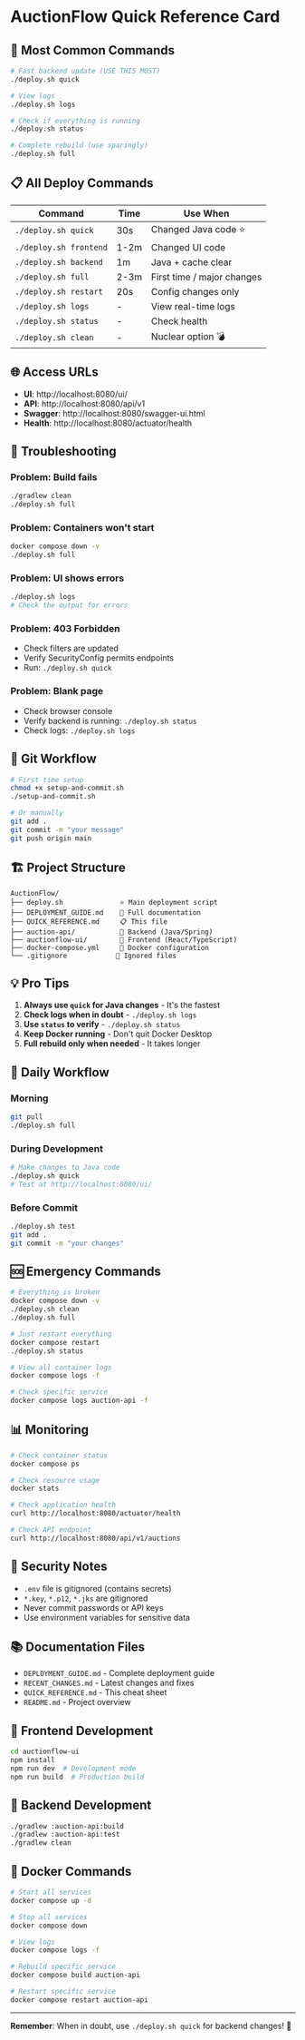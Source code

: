 # AuctionFlow Quick Reference Card

## 🚀 Most Common Commands

```bash
# Fast backend update (USE THIS MOST)
./deploy.sh quick

# View logs
./deploy.sh logs

# Check if everything is running
./deploy.sh status

# Complete rebuild (use sparingly)
./deploy.sh full
```

## 📋 All Deploy Commands

| Command | Time | Use When |
|---------|------|----------|
| `./deploy.sh quick` | 30s | Changed Java code ⭐ |
| `./deploy.sh frontend` | 1-2m | Changed UI code |
| `./deploy.sh backend` | 1m | Java + cache clear |
| `./deploy.sh full` | 2-3m | First time / major changes |
| `./deploy.sh restart` | 20s | Config changes only |
| `./deploy.sh logs` | - | View real-time logs |
| `./deploy.sh status` | - | Check health |
| `./deploy.sh clean` | - | Nuclear option 💣 |

## 🌐 Access URLs

- **UI**: http://localhost:8080/ui/
- **API**: http://localhost:8080/api/v1
- **Swagger**: http://localhost:8080/swagger-ui.html
- **Health**: http://localhost:8080/actuator/health

## 🔧 Troubleshooting

### Problem: Build fails
```bash
./gradlew clean
./deploy.sh full
```

### Problem: Containers won't start
```bash
docker compose down -v
./deploy.sh full
```

### Problem: UI shows errors
```bash
./deploy.sh logs
# Check the output for errors
```

### Problem: 403 Forbidden
- Check filters are updated
- Verify SecurityConfig permits endpoints
- Run: `./deploy.sh quick`

### Problem: Blank page
- Check browser console
- Verify backend is running: `./deploy.sh status`
- Check logs: `./deploy.sh logs`

## 📝 Git Workflow

```bash
# First time setup
chmod +x setup-and-commit.sh
./setup-and-commit.sh

# Or manually
git add .
git commit -m "your message"
git push origin main
```

## 🏗️ Project Structure

```
AuctionFlow/
├── deploy.sh              ⭐ Main deployment script
├── DEPLOYMENT_GUIDE.md    📖 Full documentation
├── QUICK_REFERENCE.md     📋 This file
├── auction-api/           🔧 Backend (Java/Spring)
├── auctionflow-ui/        🎨 Frontend (React/TypeScript)
├── docker-compose.yml     🐳 Docker configuration
└── .gitignore            🚫 Ignored files
```

## 💡 Pro Tips

1. **Always use `quick` for Java changes** - It's the fastest
2. **Check logs when in doubt** - `./deploy.sh logs`
3. **Use `status` to verify** - `./deploy.sh status`
4. **Keep Docker running** - Don't quit Docker Desktop
5. **Full rebuild only when needed** - It takes longer

## 🎯 Daily Workflow

### Morning
```bash
git pull
./deploy.sh full
```

### During Development
```bash
# Make changes to Java code
./deploy.sh quick
# Test at http://localhost:8080/ui/
```

### Before Commit
```bash
./deploy.sh test
git add .
git commit -m "your changes"
```

## 🆘 Emergency Commands

```bash
# Everything is broken
docker compose down -v
./deploy.sh clean
./deploy.sh full

# Just restart everything
docker compose restart
./deploy.sh status

# View all container logs
docker compose logs -f

# Check specific service
docker compose logs auction-api -f
```

## 📊 Monitoring

```bash
# Check container status
docker compose ps

# Check resource usage
docker stats

# Check application health
curl http://localhost:8080/actuator/health

# Check API endpoint
curl http://localhost:8080/api/v1/auctions
```

## 🔐 Security Notes

- `.env` file is gitignored (contains secrets)
- `*.key`, `*.p12`, `*.jks` are gitignored
- Never commit passwords or API keys
- Use environment variables for sensitive data

## 📚 Documentation Files

- `DEPLOYMENT_GUIDE.md` - Complete deployment guide
- `RECENT_CHANGES.md` - Latest changes and fixes
- `QUICK_REFERENCE.md` - This cheat sheet
- `README.md` - Project overview

## 🎨 Frontend Development

```bash
cd auctionflow-ui
npm install
npm run dev  # Development mode
npm run build  # Production build
```

## 🔧 Backend Development

```bash
./gradlew :auction-api:build
./gradlew :auction-api:test
./gradlew clean
```

## 🐳 Docker Commands

```bash
# Start all services
docker compose up -d

# Stop all services
docker compose down

# View logs
docker compose logs -f

# Rebuild specific service
docker compose build auction-api

# Restart specific service
docker compose restart auction-api
```

---

**Remember**: When in doubt, use `./deploy.sh quick` for backend changes! 🚀
